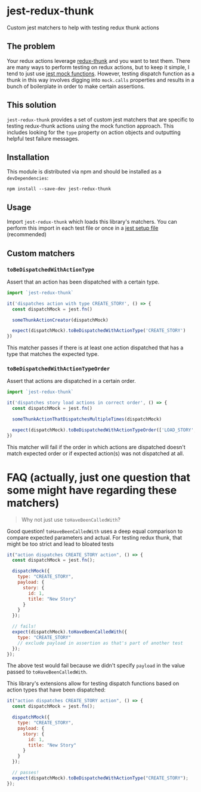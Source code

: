 # jest-redux-thunk

Custom jest matchers to help with testing redux thunk actions

## The problem

Your redux actions leverage [redux-thunk](https://github.com/reduxjs/redux-thunk) and you want to test them. There are many ways to perform testing on redux actions, but to keep it simple, I tend to just use [jest mock functions](http://jestjs.io/docs/en/mock-functions.html). However, testing dispatch function as a thunk in this way involves digging into `mock.calls` properties and results in a bunch of boilerplate in order to make certain assertions.

## This solution

`jest-redux-thunk` provides a set of custom jest matchers that are specific to testing redux-thunk actions using the mock function approach. This includes looking for the `type` property on action objects and outputting helpful test failure messages.

## Installation

This module is distributed via npm and should be installed as a `devDependencies`:

```
npm install --save-dev jest-redux-thunk
```

## Usage

Import `jest-redux-thunk` which loads this library's matchers. You can perform this import in each test file or once in a [jest setup file](http://jestjs.io/docs/en/configuration.html#setuptestframeworkscriptfile-string) (recommended)

## Custom matchers

### `toBeDispatchedWithActionType`

Assert that an action has been dispatched with a certain type.

```javascript
import `jest-redux-thunk`

it('dispatches action with type CREATE_STORY', () => {
  const dispatchMock = jest.fn()

  someThunkActionCreator(dispatchMock)

  expect(dispatchMock).toBeDispatchedWithActionType('CREATE_STORY')
})
```

This matcher passes if there is at least one action dispatched that has a type that matches the expected type.

### `toBeDispatchedWithActionTypeOrder`

Assert that actions are dispatched in a certain order.

```javascript
import `jest-redux-thunk`

it('dispatches story load actions in correct order', () => {
  const dispatchMock = jest.fn()

  someThunkActionThatDispatchesMultipleTimes(dispatchMock)

  expect(dispatchMock).toBeDispatchedWithActionTypeOrder(['LOAD_STORY', 'LOAD_AUTHORS', 'LOAD_CHARACTERS'])
})
```

This matcher will fail if the order in which actions are dispatched doesn't match expected order or if expected action(s) was not dispatched at all.

# FAQ (actually, just one question that some might have regarding these matchers)

> Why not just use `toHaveBeenCalledWith`?

Good question! `toHaveBeenCalledWith` uses a deep equal comparison to compare expected parameters and actual. For testing
redux thunk, that might be too strict and lead to bloated tests

```javascript
it("action dispatches CREATE_STORY action", () => {
  const dispatchMock = jest.fn();

  dispatchMock({
    type: "CREATE_STORY",
    payload: {
      story: {
        id: 1,
        title: "New Story"
      }
    }
  });

  // fails!
  expect(dispatchMock).toHaveBeenCalledWith({
    type: "CREATE_STORY"
    // exclude payload in assertion as that's part of another test
  });
});
```

The above test would fail because we didn't specify `payload` in the value passed to `toHaveBeenCalledWith`.

This library's extensions allow for testing dispatch functions based on action types that have been dispatched:

```javascript
it("action dispatches CREATE_STORY action", () => {
  const dispatchMock = jest.fn();

  dispatchMock({
    type: "CREATE_STORY",
    payload: {
      story: {
        id: 1,
        title: "New Story"
      }
    }
  });

  // passes!
  expect(dispatchMock).toBeDispatchedWithActionType("CREATE_STORY");
});
```
